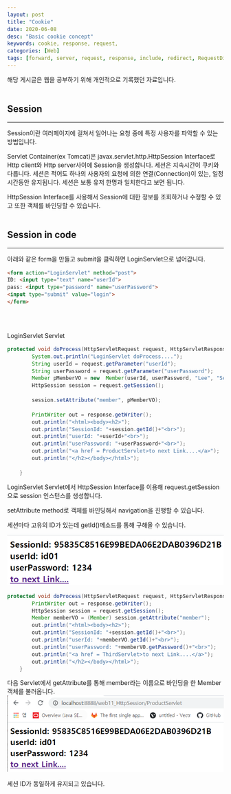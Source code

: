 ```yaml
---
layout: post
title: "Cookie"
date: 2020-06-08
desc: "Basic cookie concept"
keywords: cookie, response, request, 
categories: [Web]
tags: [forward, server, request, response, include, redirect, RequestDispather, attribute]
---
```

해당 게시글은 웹을 공부하기 위해 개인적으로 기록했던 자료입니다.
<br>
<br>

## Session

___

Session이란 여러페이지에 걸쳐서 일어나는 요청 중에 특정 사용자를 파악할 수 있는 방법입니다. 

Servlet Container(ex Tomcat)은 javax.servlet.http.HttpSession Interface로 Http client와 Http server사이에 Session을 생성합니다. 세션은 지속시간이 쿠키와 다릅니다. 세션은 적어도 하나의 사용자의 요청에 의한 연결(Connection)이 있는, 일정 시간동안 유지됩니다. 세션은 보통 유저 한명과 일치한다고 보면 됩니다. 

HttpSession Interface를 사용해서 Session에 대한 정보를 조회하거나 수정할 수 있고 또한 객체를 바인딩할 수 있습니다. 
<br>
<br>

## Session in code

___

아래와 같은 form을 만들고 submit을 클릭하면 LoginServlet으로 넘어갑니다. 

~~~html
<form action="LoginServlet" method="post">
ID: <input type="text" name="userId">
pass: <input type="password" name="userPassword">
<input type="submit" value="login">
</form>
~~~
<br>
<br>

LoginServlet Servlet

~~~java
protected void doProcess(HttpServletRequest request, HttpServletResponse response) throws ServletException, IOException {
		System.out.println("LoginServlet doProcess....");
		String userId = request.getParameter("userId");
		String userPassword = request.getParameter("userPassword");
		Member pMemberVO = new  Member(userId, userPassword, "Lee", "Seoul");
		HttpSession session = request.getSession();
		
		session.setAttribute("member", pMemberVO);
		
		PrintWriter out = response.getWriter();
		out.println("<html><body><h2>");
		out.println("SessionId: "+session.getId()+"<br>");
		out.println("userId: "+userId+"<br>");
		out.println("userPassword: "+userPassword+"<br>");
		out.println("<a href = ProductServlet>to next Link....</a>");
		out.println("</h2></body></html>");
		
	} 
~~~

LoginServlet Servlet에서 HttpSession Interface를 이용해 request.getSession으로 session 인스턴스를 생성합니다. 

setAttribute method로 객체를 바인딩해서 navigation을 진행할 수 있습니다. 

세션마다 고유의 ID가 있는데 getId()메소드를 통해 구해올 수 있습니다. 

![02session](/static/assets/img/blog/web/04CookieSession/02session.png)
<br>

~~~java
protected void doProcess(HttpServletRequest request, HttpServletResponse response) throws ServletException, IOException {
		PrintWriter out = response.getWriter();
		HttpSession session = request.getSession();
		Member memberVO = (Member) session.getAttribute("member");
		out.println("<html><body><h2>");
		out.println("SessionId: "+session.getId()+"<br>");
		out.println("userId: "+memberVO.getId()+"<br>");
		out.println("userPassword: "+memberVO.getPassword()+"<br>");
		out.println("<a href = ThirdServlet>to next Link....</a>");
		out.println("</h2></body></html>");
	}
~~~

다음 Servlet에서 getAttribute를 통해 member라는 이름으로 바인딩을 한 Member 객체를 불러옵니다. 
<br>
![03session02](/static/assets/img/blog/web/04CookieSession/03session02.png)


세션 ID가 동일하게 유지되고 있습니다.